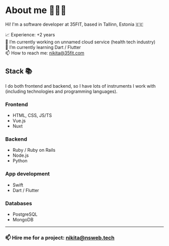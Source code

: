 # About me 👨🏼‍💻

Hi! I'm a software developer at 35FIT, based in Tallinn, Estonia 🇪🇪

📈 Experience: +2 years <br>
🔭 I’m currently working on unnamed cloud service (health tech industry) <br>
🌱 I’m currently learning Dart / Flutter <br>
📫 How to reach me: nikita@35fit.com <br>

## Stack 📚

I do both frontend and backend, so I have lots of instruments I work with (including technologies and programming languages). 

### Frontend

- HTML, CSS, JS/TS
- Vue.js
- Nuxt

### Backend

- Ruby / Ruby on Rails
- Node.js
- Python

### App development

- Swift
- Dart / Flutter

### Databases

- PostgreSQL
- MongoDB

---

### 📫 Hire me for a project: nikita@nsweb.tech
